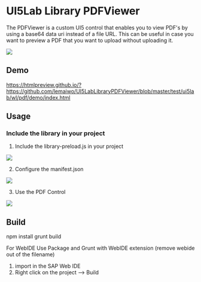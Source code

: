 # UI5Lab Library PDFViewer
The PDFViewer is a custom UI5 control that enables you to view PDF's by using a base64 data uri instead of a file URL. This can be useful in case you want to preview a PDF that you want to upload without uploading it.

<img src="https://github.com/lemaiwo/UI5LabLibraryPDFViewer/blob/master/images/pdfviewer.gif"/>

## Demo
<a href="https://htmlpreview.github.io/?https://github.com/lemaiwo/UI5LabLibraryPDFViewer/blob/master/test/ui5lab/wl/pdf/demo/index.html">https://htmlpreview.github.io/?https://github.com/lemaiwo/UI5LabLibraryPDFViewer/blob/master/test/ui5lab/wl/pdf/demo/index.html</a>

## Usage


### Include the library in your project
1. Include the library-preload.js in your project
<img src="https://github.com/lemaiwo/UI5LabLibraryPDFViewer/blob/master/images/includelib.png"/>

2. Configure the manifest.json
<img src="https://github.com/lemaiwo/UI5LabLibraryPDFViewer/blob/master/images/manifestlib.png"/>

3. Use the PDF Control
<img src="https://github.com/lemaiwo/UI5LabLibraryPDFViewer/blob/master/images/pdfview.png"/>

## Build
npm install
grunt build

For WebIDE
Use Package and Grunt with WebIDE extension (remove webide out of the filename)
1. import in the SAP Web IDE
2. Right click on the project --> Build 